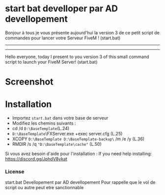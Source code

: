 # start bat develloper par AD devellopement

Bonjour à tous je vous présente aujourd'hui la version 3 de ce petit script de commandes pour lancer votre Serveur FiveM ! (start.bat)

-----------------------------------------------------
-----------------------------------------------------

Hello everyone, today I present to you version 3 of this small command script to launch your FiveM Server! (start.bat)


# Screenshot


# Installation
- Importez `start.bat` dans votre base de serveur
- Modifiez les chemins suivants :
- cd /d `D:\BaseTemplate`(L.24)
- `D:\BaseTemplate`\FXServer.exe +exec server.cfg (L.25)
- XCOPY `D:\BaseTemplate D:\BaseTemplate-backup\` /m /e /y (L.36)
- RMDIR /s /q `"D:\BaseTemplate\cache"` (L.50)

Si vous avez besoin d'aide pour l'installation : 
If you need help installing: https://discord.gg/JphdV8ykat


### License
start.bat Devellopement par AD devellopement 
Pour rappelle que le vol de script ou autre peut etre sanctionnable 